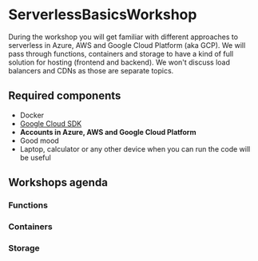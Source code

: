 # ServerlessBasicsWorkshop

During the workshop you will get familiar with different approaches to serverless in Azure, AWS and Google Cloud Platform (aka GCP). We will pass through functions, containers and storage to have a kind of full solution for hosting (frontend and backend). We won't discuss load balancers and CDNs as those are separate topics.

## Required components
* Docker
* [Google Cloud SDK](https://cloud.google.com/sdk/)
* **Accounts in Azure, AWS and Google Cloud Platform**
* Good mood
* Laptop, calculator or any other device when you can run the code will be useful

## Workshops agenda
### Functions
### Containers
### Storage
